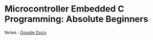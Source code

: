 # Microcontroller Embedded C Programming: Absolute Beginners

Notes : [Google Docs](https://docs.google.com/document/d/1f5qVfrn8k_nmW52Awxer6yd-S1MwWZdjqr8W--q9uM0/edit?usp=sharing)
